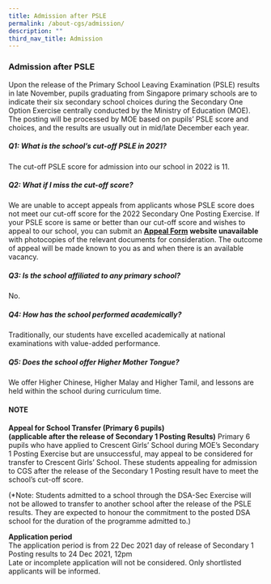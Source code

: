 ```yaml
---
title: Admission after PSLE
permalink: /about-cgs/admission/
description: ""
third_nav_title: Admission
---
```

### **Admission after PSLE**
Upon the release of the Primary School Leaving Examination (PSLE) results in late November, pupils graduating from Singapore primary schools are to indicate their six secondary school choices during the Secondary One Option Exercise centrally conducted by the Ministry of Education (MOE). The posting will be processed by MOE based on pupils’ PSLE score and choices, and the results are usually out in mid/late December each year.

##### **Q1: What is the school’s cut-off PSLE in 2021?**
The cut-off PSLE score for admission into our school in 2022 is 11.

##### **Q2: What if I miss the cut-off score?**
We are unable to accept appeals from applicants whose PSLE score does not meet our cut-off score for the 2022 Secondary One Posting Exercise. If your PSLE score is same or better than our cut-off score and wishes to appeal to our school, you can submit an **[Appeal Form](https://form.gov.sg/6347a7e143e69c00122b5931)** **website unavailable** with photocopies of the relevant documents for consideration. The outcome of appeal will be made known to you as and when there is an available vacancy.

##### **Q3: Is the school affiliated to any primary school?**
No.

##### **Q4: How has the school performed academically?**
Traditionally, our students have excelled academically at national examinations with value-added performance.

##### **Q5: Does the school offer Higher Mother Tongue?**
We offer Higher Chinese, Higher Malay and Higher Tamil, and lessons are held within the school during curriculum time.

#### **NOTE**
**Appeal for School Transfer (Primary 6 pupils)<br>
(applicable after the release of Secondary 1 Posting Results)**
Primary 6 pupils who have applied to Crescent Girls’ School during MOE’s Secondary 1 Posting Exercise but are unsuccessful, may appeal to be considered for transfer to Crescent Girls’ School. These students appealing for admission to CGS after the release of the Secondary 1 Posting result have to meet the school’s cut-off score.

(\*Note: Students admitted to a school through the DSA-Sec Exercise will not be allowed to transfer to another school after the release of the PSLE results. They are expected to honour the commitment to the posted DSA school for the duration of the programme admitted to.)

**Application period**<br>
The application period is from 22 Dec 2021 day of release of Secondary 1 Posting results to 24 Dec 2021, 12pm<br>
Late or incomplete application will not be considered. Only shortlisted applicants will be informed.